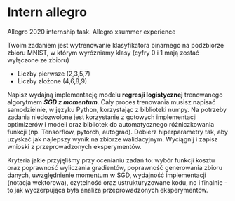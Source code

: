 # Intern allegro

Allegro 2020 internship task. Allegro xsummer experience

Twoim zadaniem jest wytrenowanie klasyfikatora binarnego na podzbiorze zbioru MNIST, w którym wyróżniamy klasy (cyfry 0 i 1 mają zostać wyłączone ze zbioru)
- Liczby pierwsze (2,3,5,7)
- Liczby złożone (4,6,8,9)

Napisz wydajną implementację modelu **regresji logistycznej** trenowanego algorytmem ***SGD z momentum***. Cały proces trenowania musisz napisać samodzielnie, 
w języku Python, korzystając z biblioteki numpy. Na potrzeby zadania niedozwolone jest korzystanie z gotowych implementacji optimizerów i modeli oraz bibliotek 
do automatycznego różniczkowania funkcji (np. Tensorflow, pytorch, autograd).
Dobierz hiperparametry tak, aby uzyskać jak najlepszy wynik na zbiorze walidacyjnym.
Wyciągnij i zapisz wnioski z przeprowadzonych eksperymentów. 


Kryteria jakie przyjęliśmy przy ocenianiu zadań to: wybór funkcji kosztu oraz poprawność wyliczania gradientów, poprawność generowania zbioru danych, uwzględnienie 
momentum w SGD, wydajność implementacji (notacja wektorowa), czytelność oraz ustrukturyzowane kodu, no i finalnie - to jak wyczerpująca była analiza 
przeprowadzonych eksperymentów.
